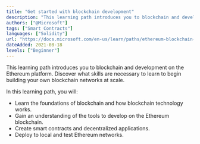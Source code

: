 ```yaml
---
title: "Get started with blockchain development"
description: "This learning path introduces you to blockchain and development on Ethereum. Discover what skills are necessary to learn to begin building your own blockchain networks at scale."
authors: ["@Microsoft"]
tags: ["Smart Contracts"]
languages: ["Solidity"]
url: "https://docs.microsoft.com/en-us/learn/paths/ethereum-blockchain-development/"
dateAdded: 2021-08-18
levels: ["Beginner"]
---
```


This learning path introduces you to blockchain and development on the Ethereum platform. Discover what skills are necessary to learn to begin building your own blockchain networks at scale.

In this learning path, you will:

- Learn the foundations of blockchain and how blockchain technology works.
- Gain an understanding of the tools to develop on the Ethereum blockchain.
- Create smart contracts and decentralized applications.
- Deploy to local and test Ethereum networks.